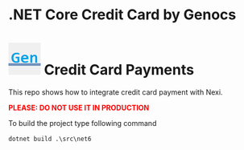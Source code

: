 # .NET Core Credit Card by Genocs
![Credit Card Payment with Nexi](https://raw.githubusercontent.com/genocs/nexi-integration/master/icon.png) Credit Card Payments
=========

This repo shows how to integrate credit card payment with Nexi.

<span style="color:red">**PLEASE: DO NOT USE IT IN PRODUCTION**</span>



To build the project type following command
```ps
dotnet build .\src\net6
```